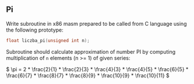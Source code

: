 ## Pi

Write subroutine in x86 masm prepared to be called from C language using the following prototype:

```c
float liczba_pi(unsigned int n);
```

Subroutine should calculate approximation of number PI by computing multiplication of `n` elements (n >= 1) of given series:

$
\pi = 2 * \frac{2}{1} * \frac{2}{3} * \frac{4}{3} * \frac{4}{5} * \frac{6}{5} * \frac{6}{7} * \frac{8}{7} * \frac{8}{9} * \frac{10}{9} * \frac{10}{11}
$